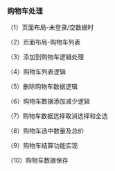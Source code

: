 ### 购物车处理

（1）页面布局-未登录/空数据时

（2）页面布局-购物车列表

（3）添加到购物车逻辑处理

（4）购物车列表逻辑

（5）删除购物车数据逻辑

（6）购物车数据添加减少逻辑

（7）购物车数据选择取消选择和全选

（8）购物车选中数量及总价

（9）购物车结算功能实现

（10）购物车数据保存